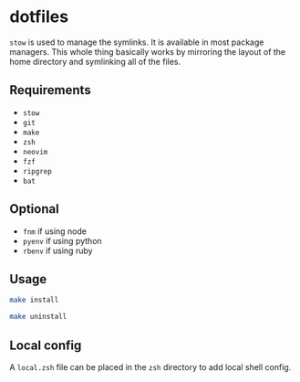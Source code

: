 # dotfiles

`stow` is used to manage the symlinks. It is available in most package managers.
This whole thing basically works by mirroring the layout of the home directory and symlinking all of the files.

## Requirements

- `stow`
- `git`
- `make`
- `zsh`
- `neovim`
- `fzf`
- `ripgrep`
- `bat`

## Optional

- `fnm` if using node
- `pyenv` if using python
- `rbenv` if using ruby

## Usage

```sh
make install
```

```sh
make uninstall
```

## Local config

A `local.zsh` file can be placed in the `zsh` directory to add local shell config.
